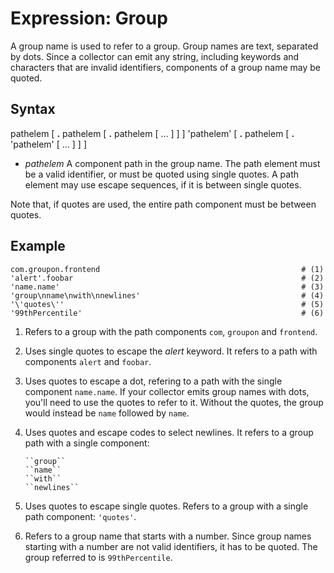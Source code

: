 Expression: Group
====

A group name is used to refer to a group.
Group names are text, separated by dots.
Since a collector can emit any string, including keywords and characters that are invalid identifiers, components of a group name may be quoted.

Syntax
----

pathelem [ **.** pathelem [ **.** pathelem [ ... ] ] ]
'pathelem' [ **.** pathelem [ **.** 'pathelem' [ ... ] ] ]

- *pathelem*
  A component path in the group name.
  The path element must be a valid identifier, or must be quoted using single quotes.
  A path element may use escape sequences, if it is between single quotes.

Note that, if quotes are used, the entire path component must be between quotes.

Example
----

    com.groupon.frontend                                             # (1)
    'alert'.foobar                                                   # (2)
    'name.name'                                                      # (3)
    'group\nname\nwith\nnewlines'                                    # (4)
    '\'quotes\''                                                     # (5)
    '99thPercentile'                                                 # (6)

1. Refers to a group with the path components ``com``, ``groupon`` and ``frontend``.
2. Uses single quotes to escape the *alert* keyword.
   It refers to a path with components ``alert`` and ``foobar``.
3. Uses quotes to escape a dot, refering to a path with the single component ``name.name``.
   If your collector emits group names with dots, you'll need to use the quotes to refer to it.
   Without the quotes, the group would instead be ``name`` followed by ``name``.
4. Uses quotes and escape codes to select newlines.
   It refers to a group path with a single component:

       ``group``  
       ``name``  
       ``with``  
       ``newlines``

5. Uses quotes to escape single quotes.
   Refers to a group with a single path component: ``'quotes'``.
6. Refers to a group name that starts with a number.
   Since group names starting with a number are not valid identifiers, it has to be quoted.
   The group referred to is ``99thPercentile``.

